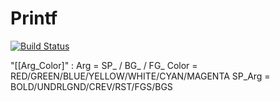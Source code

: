 # Printf

[![Build Status](https://travis-ci.com/Lexouu77/Corewar-42.svg?token=UNiNPiwmjZcnUNmZAYT7&branch=printf)](https://travis-ci.com/Lexouu77/Corewar-42)

"[[Arg_Color]" :
Arg = SP_ / BG_ / FG_
Color = RED/GREEN/BLUE/YELLOW/WHITE/CYAN/MAGENTA
SP_Arg = BOLD/UNDRLGND/CREV/RST/FGS/BGS

